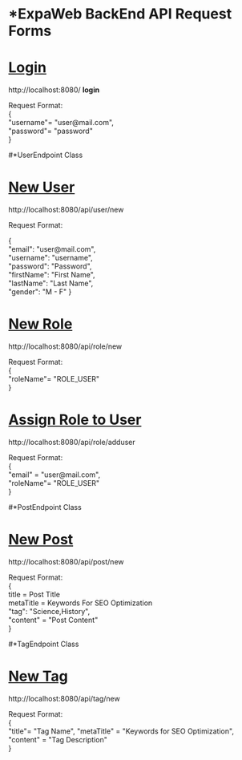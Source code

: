 # *ExpaWeb BackEnd API Request Forms
<div>
<h1><u>Login</u></h1>
http://localhost:8080/
<b>login</b>
 <p>
<label>Request Format:</label>
<br>
{ 
<br>
    "username"= "user@mail.com",
    <br>
    "password"= "password"
<br>
}
</p>  

#*UserEndpoint Class
<div>
<h1><u>New User</u></h1>
http://localhost:8080/api/user/new
<p>
<label>Request Format:</label>
<br>  
<p>
{    
<br>
"email": "user@mail.com",
<br>
"username": "username",
<br>
"password": "Password",
<br>
"firstName": "First Name",
<br>
"lastName": "Last Name",
<br>
"gender": "M - F"
}
</p>
</div>


<div>
<h1><u>New Role</u></h1>
http://localhost:8080/api/role/new
<p>
<label>Request Format:</label>
<br>
{ 
<br>
    "roleName"= "ROLE_USER"
<br>
}
</p> 
</div>

<div>
<h1><u>Assign Role to User</u></h1>
<label>
    http://localhost:8080/api/role/adduser
</label>                   
<p>
<label>Request Format:</label>
<br>
{ 
<br>
    "email" = "user@mail.com",
<br>
    "roleName"= "ROLE_USER"
<br>
}
</p>                 

</div>

#*PostEndpoint Class
<div>
<h1><u>New Post</u></h1>
http://localhost:8080/api/post/new

<p>
<label>Request Format:</label>
<br>
{ 
<br>
    title = Post Title
<br>
    metaTitle = Keywords For SEO Optimization
<br>
    "tag": "Science,History",
<br>
    "content" = "Post Content"
<br>
}
</p>
</div>

#*TagEndpoint Class
<div>
<h1><u>New Tag</u></h1>
http://localhost:8080/api/tag/new
<p>
<label>Request Format:</label>
<br>
{
<br>
    "title"= "Tag Name",
    "metaTitle" = "Keywords for SEO Optimization",
    "content" = "Tag Description"
<br>
}
</p>
</div>
